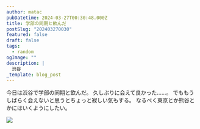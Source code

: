 ```yaml
---
author: matac
pubDatetime: 2024-03-27T00:30:48.000Z
title: 学部の同期と飲んだ
postSlug: "202403270030"
featured: false
draft: false
tags:
  - random
ogImage: ""
description: |
  渋谷
_template: blog_post
---
```


今日は渋谷で学部の同期と飲んだ。
久しぶりに会えて良かった......。
でももうしばらく会えないと思うとちょっと寂しい気もする。
なるべく東京とか熊谷とかにはいくようにしたい。

![](/img/gakubu-douki-nomi.jpg)
